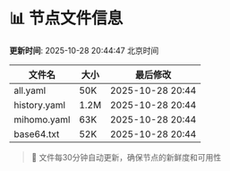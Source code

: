 # 📊 节点文件信息

**更新时间**: 2025-10-28 20:44:47 北京时间

| 文件名 | 大小 | 最后修改 |
|--------|------|----------|
| all.yaml | 50K | 2025-10-28 20:44 |
| history.yaml | 1.2M | 2025-10-28 20:44 |
| mihomo.yaml | 63K | 2025-10-28 20:44 |
| base64.txt | 52K | 2025-10-28 20:44 |

> 🔄 文件每30分钟自动更新，确保节点的新鲜度和可用性
